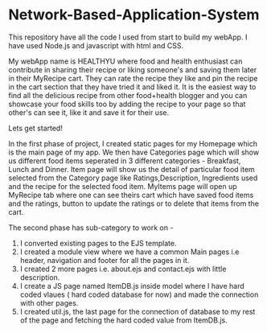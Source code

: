 # Network-Based-Application-System
This repository have all the code I used from start to build my webApp. I have used Node.js and javascript with html and CSS.

My webApp name is HEALTHYU where food and health enthusiast can contribute in sharing their recipe or liking someone's and saving them later in their MyRecipe cart. They can rate the recipe they like and pin the recipe in the cart section that they have tried it and liked it. It is the easiest way to find all the delicious recipe from other food+health blogger and you can showcase your food skills too by adding the recipe to your page so that other's can see it, like it and save it for their use.

Lets get started!

In the first phase of project, I created static pages for my Homepage which is the main page of my app. We then have Categories page which will show us different food items seperated in 3 different categories - Breakfast, Lunch and Dinner. Item page will show us the detail of particular food item selected from the Category page like Ratings,Description, Ingredients used and the recipe for the selected food item. MyItems page will open up MyRecipe tab where one can see theirs cart which have saved food items and the ratings, button to update the ratings or to delete that items from the cart.

The second phase has sub-category to work on -
1. I converted existing pages to the EJS template.
2. I created a module view where we have a common Main pages i.e header, navigation and footer for all the pages in it.
3. I created 2 more pages i.e. about.ejs and contact.ejs with little description.
4. I create a JS page named ItemDB.js inside model where I have hard coded vlaues ( hard coded database for now) and made the connection with other pages.
5. I created util.js, the last page for the connection of database to my rest of the page and fetching the hard coded value from ItemDB.js.

